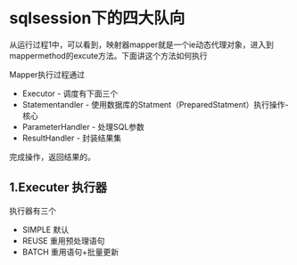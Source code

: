 # sqlsession下的四大队向

从运行过程1中，可以看到，映射器mapper就是一个ie动态代理对象，进入到mappermethod的excute方法。下面讲这个方法如何执行

Mapper执行过程通过

- Executor - 调度有下面三个
- Statementandler - 使用数据库的Statment（PreparedStatment）执行操作-核心
- ParameterHandler - 处理SQL参数
- ResultHandler - 封装结果集

完成操作，返回结果的。

## 1.Executer 执行器

执行器有三个
- SIMPLE 默认
- REUSE 重用预处理语句
- BATCH 重用语句+批量更新